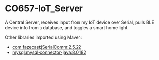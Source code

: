 # CO657-IoT_Server

A Central Server, receives input from my IoT device over Serial, pulls BLE device info from a database, and toggles a smart home light.

Other libraries imported using Maven:

- [com.fazecast:jSerialComm:2.5.22](https://mvnrepository.com/artifact/com.fazecast/jSerialComm)
- [mysql:mysql-connector-java:8.0.182](https://mvnrepository.com/artifact/mysql/mysql-connector-java)
